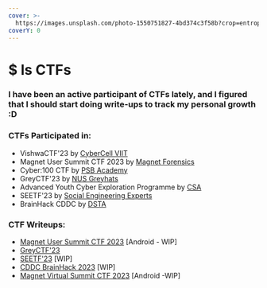 ```yaml
---
cover: >-
  https://images.unsplash.com/photo-1550751827-4bd374c3f58b?crop=entropy&cs=srgb&fm=jpg&ixid=M3wxOTcwMjR8MHwxfHNlYXJjaHwzfHxjeWJlciUyMHNlY3VyaXR5fGVufDB8fHx8MTY4Njg0Nzk3NHww&ixlib=rb-4.0.3&q=85
coverY: 0
---
```


# $ ls CTFs

### I have been an active participant of CTFs lately, and I figured that I should start doing write-ups to track my personal growth :D&#x20;



### CTFs Participated in:

* VishwaCTF'23 by [CyberCell VIIT](https://www.viit.ac.in/viit-cyber-cell)
* Magnet User Summit CTF 2023 by [Magnet Forensics](https://www.magnetforensics.com/)
* Cyber:100 CTF by [PSB Academy](https://www.psb-academy.edu.sg/psb-academy)
* GreyCTF'23 by [NUS Greyhats](https://nusgreyhats.org/)
* Advanced Youth Cyber Exploration Programme by [CSA](https://www.csa.gov.sg/)
* SEETF'23 by [Social Engineering Experts](https://seetf.sg/)
* BrainHack CDDC by [DSTA](https://www.dsta.gov.sg/home)

### CTF Writeups:

* [Magnet User Summit CTF 2023](https://ctf.kairostay.com/ctfs/usd-ls-ctfs/magnet-user-summit-ctf-2023) \[Android - WIP]
* [GreyCTF'23 ](https://ctf.kairostay.com/ctfs/usd-ls-ctfs/greyctf23)
* [SEETF'23](https://ctf.kairostay.com/ctfs/usd-ls-ctfs/seetf23) \[WIP]
* [CDDC BrainHack 2023](https://ctf.kairostay.com/ctfs/usd-ls-ctfs/cddc-brainhack-2023) \[WIP]
* [Magnet Virtual Summit CTF 2023](https://ctf.kairostay.com/ctfs/usd-ls-ctfs/magnet-virtual-summit-ctf-2023) \[Android -WIP]
